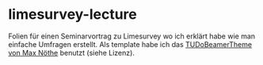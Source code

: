 # limesurvey-lecture
Folien für einen Seminarvortrag zu Limesurvey wo ich erklärt habe wie man einfache Umfragen erstellt. Als template habe ich das 
[TUDoBeamerTheme von Max Nöthe](https://github.com/maxnoe/TUDoBeamerTheme) benutzt (siehe Lizenz).
